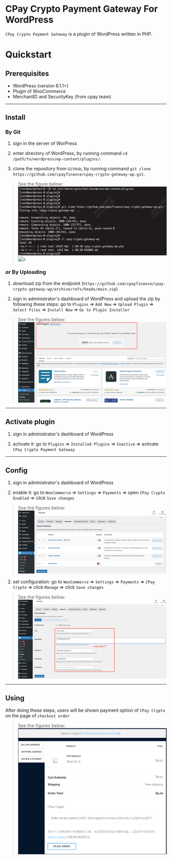 # CPay Crypto Payment Gateway For WordPress

`CPay Crypto Payment Gateway` is a plugin of WordPress written in PHP.

# Quickstart

## Prerequisites
- WordPress (version 6.1.1+)
- Plugin of WooCommerce
- MerchantID and SecurityKey (from cpay team)

---

## Install

### By Git

1. sign in the server of WorPress

2. enter directory of WordPress, by running command `cd /path/to/wordpress/wp-content/plugins/`.

3. clone the repository from `GitHub`, by running command `git clone https://github.com/cpayfinance/cpay-crypto-gateway-wp.git`.

> See the figure below:  
> ![install-by-git](https://github.com/cpayfinance/cpay-crypto-gateway-wp/blob/main/images/install-by-git.png)
![x](https://pics3.baidu.com/feed/9358d109b3de9c82439164a3c779420118d8432e.jpeg@f_auto?token=0264b0f801a179b2d0fa26f5d5bfb6c9)

### or By Uploading

1. download zip from the endpoint (`https://github.com/cpayfinance/cpay-crypto-gateway-wp/archive/refs/heads/main.zip`)

2. sign in administrator's dashboard of WordPress and upload the zip by following these steps: 
   go to `Plugins` => `Add New` => `Upload Plugin` => `Select Files` => `Install Now` => `Go to Plugin Installer`

> See the figures below:  
> ![install-by-uploading](https://github.com/cpayfinance/cpay-crypto-gateway-wp/blob/main/images/install-by-uploading.png)

---

## Activate plugin
1. sign in administrator's dashboard of WordPress

2. activate it: 
   go to `Plugins` => `Installed Plugins` => `Inactive` => activate `CPay Crypto Payment Gateway`

---

## Config
1. sign in administrator's dashboard of WordPress

2. enable it:
   go to `WooCommerce` => `Settings` => `Payments` => open `CPay Crypto Enabled` => click `Save changes`

> See the figures below:  
> ![enable-it](/images/enable-it.png)

2. set configuration:
   go to `WooCommerce` => `Settings` => `Payments` => `CPay Crypto` => click `Manage` => click `Save changes`

> See the figures below:  
> ![config-it](https://github.com/cpayfinance/cpay-crypto-gateway-wp/blob/main/images/config-it.png)

---

## Using
After doing these steps, users will be shown payment option of `CPay Crypto` on the page of `checkout order`

> See the figures below:  
> ![config-it](https://github.com/cpayfinance/cpay-crypto-gateway-wp/blob/main/images/checkout-page.png)

